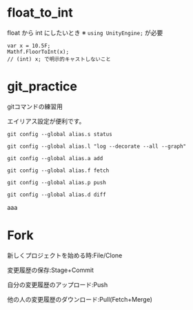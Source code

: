 # float_to_int
float から int にしたいとき
※ `using UnityEngine;` が必要
```
var x = 10.5F;
Mathf.FloorToInt(x);
// (int) x; で明示的キャストしないこと
```

# git_practice
gitコマンドの練習用

エイリアス設定が便利です。

```
git config --global alias.s status

git config --global alias.l "log --decorate --all --graph"

git config --global alias.a add

git config --global alias.f fetch

git config --global alias.p push

git config --global alias.d diff
```
aaa


# Fork
新しくプロジェクトを始める時:File/Clone

変更履歴の保存:Stage+Commit

自分の変更履歴のアップロード:Push

他の人の変更履歴のダウンロード:Pull(Fetch+Merge)
